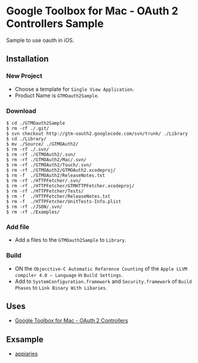 Google Toolbox for Mac - OAuth 2 Controllers Sample
===================================================

Sample to use oauth in iOS.


## Installation

### New Project
* Choose a template for `Single View Application`.
* Product Name is `GTMOauth2Sample`.

### Download

    $ cd ./GTMOauth2Sample
    $ rm -rf ./.git/
    $ svn checkout http://gtm-oauth2.googlecode.com/svn/trunk/ ./Library
    $ cd ./Library/
    $ mv ./Source/ ./GTMOAuth2/
    $ rm -rf ./.svn/
    $ rm -rf ./GTMOAuth2/.svn/
    $ rm -rf ./GTMOAuth2/Mac/.svn/
    $ rm -rf ./GTMOAuth2/Touch/.svn/
    $ rm -rf ./GTMOAuth2/GTMOAuth2.xcodeproj/
    $ rm -f  ./GTMOAuth2/ReleaseNotes.txt
    $ rm -rf ./HTTPFetcher/.svn/
    $ rm -rf ./HTTPFetcher/GTMHTTPFetcher.xcodeproj/
    $ rm -rf ./HTTPFetcher/Tests/
    $ rm -f  ./HTTPFetcher/ReleaseNotes.txt
    $ rm -f  ./HTTPFetcher/UnitTests-Info.plist
    $ rm -rf ./JSON/.svn/
    $ rm -rf ./Examples/

### Add file
* Add a files to the `GTMOauth2Sample` to `Library`.

### Build
* ON the `Objecctive-C Automatic Refarence Counting` of the `Apple LLVM compiler 4.0 – Language` in `Build Settings`.
* Add to `SystemConfiguration.framework` and `Security.framework` of `Build Phases` to `Link Binary With Libaries`.


## Uses
* [Google Toolbox for Mac - OAuth 2 Controllers](http://code.google.com/p/gtm-oauth2/)


## Exsample
* [appiaries](http://www.appiaries.com/)
